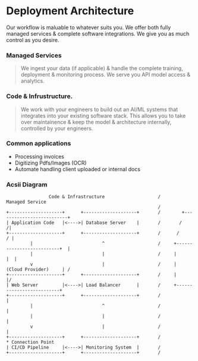 # Deployment Architecture

Our workflow is maluable to whatever suits you. We offer both fully managed services & complete software integrations. We give you as much control as you desire.

### Managed Services

> We ingest your data (if applicable) & handle the complete training, deployment & monitoring process.
> We serve you API model access & analytics.


### Code & Infrustructure.

> We work with your engineers to build out an AI/ML systems that integrates into your existing software stack.
> This allows you to take over maintainence & keep the model & architecture internally, controlled by your engineers.


### Common applications
- Processing invoices
- Digitizing Pdfs/Images (OCR)
- Automate handling client uploaded or internal docs


### Acsii Diagram

```
                Code & Infrastructure                    /             Managed Service
                                                         /
+--------------------+      +--------------------+       /        +--------------------------+
| Application Code   |<---->| Database Server    |       /       /                          /|
+--------------------+      +--------------------+       /      /                          / |
         |                          ^                    /     +--------------------------+  |
         |                          |                    /     |                          |  |
         v                          |                    /     |     (Cloud Provider)     | /
+--------------------+      +--------------------+       /     |                          |/
| Web Server         |<---->| Load Balancer      |       /     +--------------------------+
+--------------------+      +--------------------+       /                  |
         |                          ^                    /                  |
         |                          |                    /                  |
         v                          |                    /                  |
+--------------------+      +--------------------+       /                  * Connection Point
| CI/CD Pipeline     |<---->| Monitoring System  |       /  
+--------------------+      +--------------------+       /

```